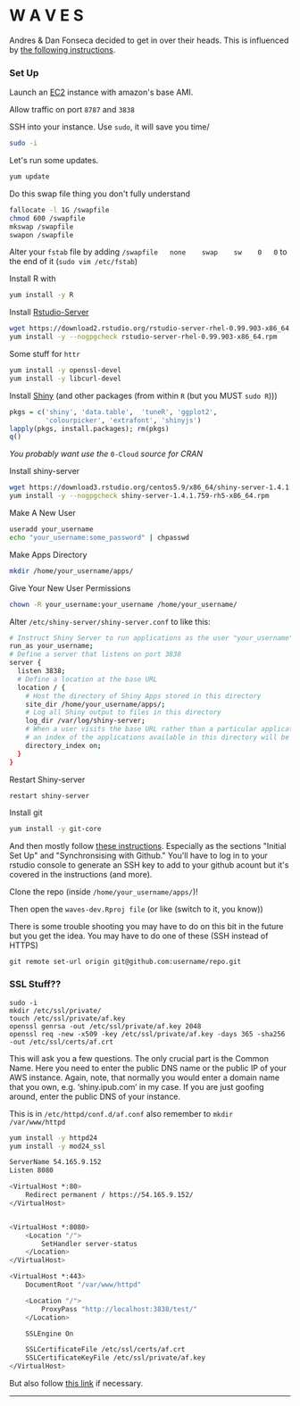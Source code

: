 # W A V E S

Andres & Dan Fonseca decided to get in over their heads.
This is influenced by [the following instructions][].

### Set Up

Launch an [EC2][] instance with amazon's base AMI.

Allow traffic on port `8787` and `3838`

SSH into your instance. Use `sudo`, it will save you time/

```bash
sudo -i
```

Let's run some updates.

```bash
yum update
```

Do this swap file thing you don't fully understand

```bash
fallocate -l 1G /swapfile
chmod 600 /swapfile
mkswap /swapfile
swapon /swapfile
```

Alter your `fstab` file by adding `/swapfile   none    swap    sw    0   0`
to the end of it (`sudo vim /etc/fstab`)

Install R  with

```bash
yum install -y R
```

Install [Rstudio-Server][]

```bash
wget https://download2.rstudio.org/rstudio-server-rhel-0.99.903-x86_64.rpm
yum install -y --nogpgcheck rstudio-server-rhel-0.99.903-x86_64.rpm
```

Some stuff for `httr`

```bash
yum install -y openssl-devel
yum install -y libcurl-devel
```

Install [Shiny][] (and other packages (from within `R` (but you MUST `sudo R`)))

```r
pkgs = c('shiny', 'data.table',  'tuneR', 'ggplot2',
         'colourpicker', 'extrafont', 'shinyjs')
lapply(pkgs, install.packages); rm(pkgs)
q()
```

*You probably want use the* `0-Cloud` *source for CRAN*

Install shiny-server

```bash
wget https://download3.rstudio.org/centos5.9/x86_64/shiny-server-1.4.1.759-rh5-x86_64.rpm
yum install -y --nogpgcheck shiny-server-1.4.1.759-rh5-x86_64.rpm
```

Make A New User

```bash
useradd your_username
echo "your_username:some_password" | chpasswd
```

Make Apps Directory

```bash
mkdir /home/your_username/apps/
```

Give Your New User Permissions

```bash
chown -R your_username:your_username /home/your_username/
```

Alter `/etc/shiny-server/shiny-server.conf` to like this:

```bash
# Instruct Shiny Server to run applications as the user "your_username"
run_as your_username;
# Define a server that listens on port 3838
server {
  listen 3838;
  # Define a location at the base URL
  location / {
    # Host the directory of Shiny Apps stored in this directory
    site_dir /home/your_username/apps/;
    # Log all Shiny output to files in this directory
    log_dir /var/log/shiny-server;
    # When a user visits the base URL rather than a particular application,
    # an index of the applications available in this directory will be shown.
    directory_index on;
  }
}
```

Restart Shiny-server

```bash
restart shiny-server
```

Install git

```bash
yum install -y git-core
```

And then mostly follow [these instructions][]. Especially as the sections 
"Initial Set Up" and "Synchronsising with Github." You'll have to log in to
your rstudio console to generate an SSH key to add to your github acount but
it's covered in the instructions (and more).

Clone the repo (inside `/home/your_username/apps/`)!

Then open the `waves-dev.Rproj file` (or like (switch to it, you know))

There is some trouble shooting you may have to do on this bit in the 
future but you get the idea. You may have to do one of these 
(SSH instead of HTTPS)

`git remote set-url origin git@github.com:username/repo.git`

### SSL Stuff??

```
sudo -i
mkdir /etc/ssl/private/
touch /etc/ssl/private/af.key
openssl genrsa -out /etc/ssl/private/af.key 2048
openssl req -new -x509 -key /etc/ssl/private/af.key -days 365 -sha256 -out /etc/ssl/certs/af.crt
```

This will ask you a few questions. The only crucial part is the Common Name. Here you need to enter the public DNS name or the public IP of your AWS instance. Again, note, that normally you would enter a domain name that you own, e.g. ‘shiny.ipub.com’ in my case. If you are just goofing around, enter the public DNS of your instance.


This is in `/etc/httpd/conf.d/af.conf` also remember to `mkdir /var/www/httpd`

```bash
yum install -y httpd24
yum install -y mod24_ssl
```

```bash
ServerName 54.165.9.152
Listen 8080

<VirtualHost *:80>
    Redirect permanent / https://54.165.9.152/
</VirtualHost>


<VirtualHost *:8080>
    <Location "/">
        SetHandler server-status
    </Location>
</VirtualHost>

<VirtualHost *:443>
    DocumentRoot "/var/www/httpd"

    <Location "/">
        ProxyPass "http://localhost:3838/test/"
    </Location>

    SSLEngine On

    SSLCertificateFile /etc/ssl/certs/af.crt
    SSLCertificateKeyFile /etc/ssl/private/af.key
</VirtualHost>
```
But also follow [this link] if necessary.

----------

<!-- links -->
[shiny]: http://shiny.rstudio.com/
[ec2]: http://aws.amazon.com/ec2/
[rstudio-server]: https://www.rstudio.com/products/rstudio/download-server/
[these instructions]: http://r-pkgs.had.co.nz/git.html
[the following instructions]: https://github.com/chrisrzhou/RShiny-EC2Bootstrap
[this link]: http://docs.aws.amazon.com/AWSEC2/latest/UserGuide/SSL-on-an-instance.html
